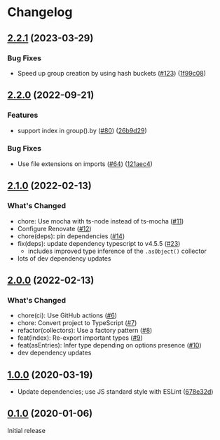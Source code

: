 # Changelog

## [2.2.1](https://github.com/meyfa/group-items/compare/v2.2.0...v2.2.1) (2023-03-29)


### Bug Fixes

* Speed up group creation by using hash buckets ([#123](https://github.com/meyfa/group-items/issues/123)) ([1f99c08](https://github.com/meyfa/group-items/commit/1f99c08d4f207c3949b98efcd449214b394b4b85))

## [2.2.0](https://github.com/meyfa/group-items/compare/v2.1.0...v2.2.0) (2022-09-21)


### Features

* support index in group().by ([#80](https://github.com/meyfa/group-items/issues/80)) ([26b9d29](https://github.com/meyfa/group-items/commit/26b9d29358e7c494757cbdd345eded179677291e))


### Bug Fixes

* Use file extensions on imports ([#64](https://github.com/meyfa/group-items/issues/64)) ([121aec4](https://github.com/meyfa/group-items/commit/121aec4c53c4111550339cc001893077519bdc1b))

## [2.1.0](https://github.com/meyfa/group-items/compare/v2.0.0...v2.1.0) (2022-02-13)

### What's Changed
* chore: Use mocha with ts-node instead of ts-mocha ([#11](https://github.com/meyfa/group-items/pull/11))
* Configure Renovate ([#12](https://github.com/meyfa/group-items/pull/12))
* chore(deps): pin dependencies ([#14](https://github.com/meyfa/group-items/pull/14))
* fix(deps): update dependency typescript to v4.5.5 ([#23](https://github.com/meyfa/group-items/pull/23))
  * includes improved type inference of the `.asObject()` collector
* lots of dev dependency updates


## [2.0.0](https://github.com/meyfa/group-items/compare/v1.0.0...v2.0.0) (2022-02-13)

### What's Changed
* chore(ci): Use GitHub actions ([#6](https://github.com/meyfa/group-items/pull/6))
* chore: Convert project to TypeScript ([#7](https://github.com/meyfa/group-items/pull/7))
* refactor(collectors): Use a factory pattern ([#8](https://github.com/meyfa/group-items/pull/8))
* feat(index): Re-export important types ([#9](https://github.com/meyfa/group-items/pull/9))
* feat(asEntries): Infer type depending on options presence ([#10](https://github.com/meyfa/group-items/pull/10))
* dev dependency updates


## [1.0.0](https://github.com/meyfa/group-items/compare/v0.1.0...v1.0.0) (2020-03-19)

* Update dependencies; use JS standard style with ESLint ([678e32d](https://github.com/meyfa/group-items/commit/678e32de39215e6a982a9f4d9d3c3e1b83ac41d9))


## [0.1.0](https://github.com/meyfa/group-items/compare/f60879cf8803d060801a8db704c819f9ff8d9701...v0.1.0) (2020-01-06)

Initial release
